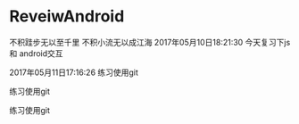 # ReveiwAndroid
不积跬步无以至千里 不积小流无以成江海
2017年05月10日18:21:30
今天复习下js 和 android交互 


2017年05月11日17:16:26
练习使用git

练习使用git

练习使用git

